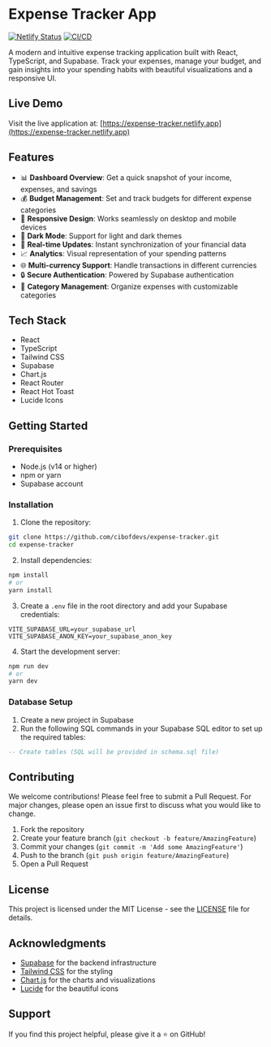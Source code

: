 # Expense Tracker App

[![Netlify Status](https://api.netlify.com/api/v1/badges/your-site-id/deploy-status)](https://app.netlify.com/sites/expense-tracker/deploys)
[![CI/CD](https://github.com/cibofdevs/expense-tracker/actions/workflows/ci.yml/badge.svg)](https://github.com/cibofdevs/expense-tracker/actions/workflows/ci.yml)

A modern and intuitive expense tracking application built with React, TypeScript, and Supabase. Track your expenses, manage your budget, and gain insights into your spending habits with beautiful visualizations and a responsive UI.

## Live Demo

Visit the live application at: [https://expense-tracker.netlify.app](https://expense-tracker.netlify.app)

## Features

- 📊 **Dashboard Overview**: Get a quick snapshot of your income, expenses, and savings
- 💰 **Budget Management**: Set and track budgets for different expense categories
- 📱 **Responsive Design**: Works seamlessly on desktop and mobile devices
- 🌙 **Dark Mode**: Support for light and dark themes
- 🔄 **Real-time Updates**: Instant synchronization of your financial data
- 📈 **Analytics**: Visual representation of your spending patterns
- 🌐 **Multi-currency Support**: Handle transactions in different currencies
- 🔒 **Secure Authentication**: Powered by Supabase authentication
- 🎯 **Category Management**: Organize expenses with customizable categories

## Tech Stack

- React
- TypeScript
- Tailwind CSS
- Supabase
- Chart.js
- React Router
- React Hot Toast
- Lucide Icons

## Getting Started

### Prerequisites

- Node.js (v14 or higher)
- npm or yarn
- Supabase account

### Installation

1. Clone the repository:
```bash
git clone https://github.com/cibofdevs/expense-tracker.git
cd expense-tracker
```

2. Install dependencies:
```bash
npm install
# or
yarn install
```

3. Create a `.env` file in the root directory and add your Supabase credentials:
```env
VITE_SUPABASE_URL=your_supabase_url
VITE_SUPABASE_ANON_KEY=your_supabase_anon_key
```

4. Start the development server:
```bash
npm run dev
# or
yarn dev
```

### Database Setup

1. Create a new project in Supabase
2. Run the following SQL commands in your Supabase SQL editor to set up the required tables:

```sql
-- Create tables (SQL will be provided in schema.sql file)
```

## Contributing

We welcome contributions! Please feel free to submit a Pull Request. For major changes, please open an issue first to discuss what you would like to change.

1. Fork the repository
2. Create your feature branch (`git checkout -b feature/AmazingFeature`)
3. Commit your changes (`git commit -m 'Add some AmazingFeature'`)
4. Push to the branch (`git push origin feature/AmazingFeature`)
5. Open a Pull Request

## License

This project is licensed under the MIT License - see the [LICENSE](LICENSE) file for details.

## Acknowledgments

- [Supabase](https://supabase.io/) for the backend infrastructure
- [Tailwind CSS](https://tailwindcss.com/) for the styling
- [Chart.js](https://www.chartjs.org/) for the charts and visualizations
- [Lucide](https://lucide.dev/) for the beautiful icons

## Support

If you find this project helpful, please give it a ⭐️ on GitHub!
